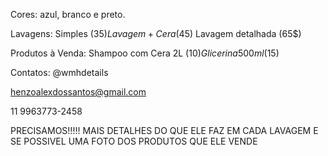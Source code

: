 Cores:
azul, branco e preto.

Lavagens:
Simples (35$)
Lavagem+Cera (45$)
Lavagem detalhada (65$)

Produtos à Venda:
Shampoo com Cera 2L (10$)
Glicerina 500 ml (15$)

Contatos:
@wmhdetails

henzoalexdossantos@gmail.com

11 9963773-2458


PRECISAMOS!!!!!
MAIS DETALHES DO QUE ELE FAZ EM CADA LAVAGEM E SE POSSIVEL UMA FOTO DOS PRODUTOS QUE ELE VENDE
